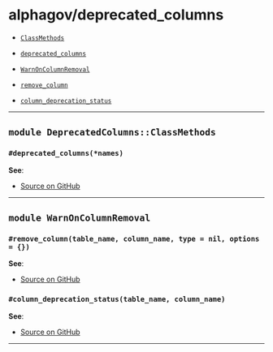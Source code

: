 # alphagov/deprecated_columns

- [`ClassMethods`](#module-deprecatedcolumnsclassmethods)
 - [`deprecated_columns`](#deprecated_columnsnames)

- [`WarnOnColumnRemoval`](#module-warnoncolumnremoval)
 - [`remove_column`](#remove_columntable_name-column_name-type--nil-options--)
 - [`column_deprecation_status`](#column_deprecation_statustable_name-column_name)

---

## `module DeprecatedColumns::ClassMethods`

### `#deprecated_columns(*names)`



**See**:
- [Source on GitHub](https://github.com/alphagov/deprecated_columns/blob/master/lib/deprecated_columns.rb#L10)

---

## `module WarnOnColumnRemoval`

### `#remove_column(table_name, column_name, type = nil, options = {})`



**See**:
- [Source on GitHub](https://github.com/alphagov/deprecated_columns/blob/master/lib/deprecated_columns/warn_on_column_removal.rb#L2)

### `#column_deprecation_status(table_name, column_name)`



**See**:
- [Source on GitHub](https://github.com/alphagov/deprecated_columns/blob/master/lib/deprecated_columns/warn_on_column_removal.rb#L8)

---

